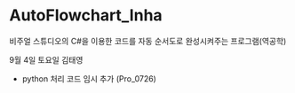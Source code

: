 # AutoFlowchart_Inha
비주얼 스튜디오의 C#을 이용한 코드를 자동 순서도로 완성시켜주는 프로그램(역공학)


9월 4일 토요일 김태영

- python 처리 코드 임시 추가 (Pro_0726)
